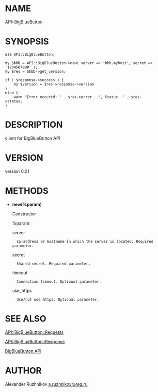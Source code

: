# NAME

API::BigBlueButton

# SYNOPSIS

    use API::BigBlueButton;

    my $bbb = API::BigBlueButton->new( server => 'bbb.myhost', secret => '1234567890' );
    my $res = $bbb->get_version;

    if ( $response->success ) {
        my $version = $res->response->version
    }
    else {
        warn "Error occured: " . $res->error . ", Status: " . $res->status;
    }

# DESCRIPTION

client for BigBlueButton API

# VERSION

version 0.01

# METHODS

- **new(%param)**

    Constructor

    %param:

    server

        Ip-address or hostname in which the server is located. Required parameter.

    secret

        Shared secret. Required parameter.

    timeout

        Connection timeout. Optional parameter.

    use\_https

        Use/not use https. Optional parameter.

# SEE ALSO

[API::BigBlueButton::Requests](https://metacpan.org/pod/API::BigBlueButton::Requests)

[API::BigBlueButton::Response](https://metacpan.org/pod/API::BigBlueButton::Response)

[BigBlueButton API](https://code.google.com/p/bigbluebutton/wiki/API)

# AUTHOR

Alexander Ruzhnikov <a.ruzhnikov@reg.ru>
